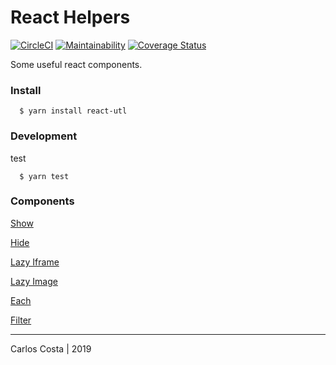# React Helpers

[![CircleCI](https://circleci.com/gh/C4co/react-utl.svg?style=svg)](https://circleci.com/gh/C4co/react-utl)
[![Maintainability](https://api.codeclimate.com/v1/badges/0a89a49257538499dc57/maintainability)](https://codeclimate.com/github/C4co/react-utl/maintainability)
[![Coverage Status](https://coveralls.io/repos/github/C4co/react-utl/badge.svg?branch=master)](https://coveralls.io/github/C4co/react-utl?branch=master)

Some useful react components.

### Install
```
  $ yarn install react-utl
```

### Development

test
```
  $ yarn test
```

### Components
[Show](http://google.com)

[Hide](http://google.com)

[Lazy Iframe](http://google.com)

[Lazy Image](http://google.com)

[Each](http://google.com)

[Filter](http://google.com)

---

Carlos Costa | 2019

